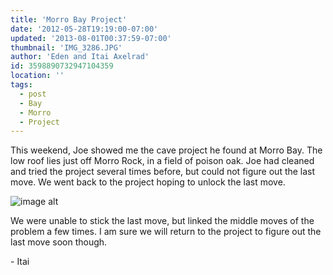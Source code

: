 ```yaml
---
title: 'Morro Bay Project'
date: '2012-05-28T19:19:00-07:00'
updated: '2013-08-01T00:37:59-07:00'
thumbnail: 'IMG_3286.JPG'
author: 'Eden and Itai Axelrad'
id: 3598890732947104359
location: ''
tags:
  - post
  - Bay
  - Morro
  - Project
---
```

This weekend, Joe showed me the cave project he found at Morro Bay. The low roof lies just off Morro Rock, in a field of poison oak. Joe had cleaned and tried the project several times before, but could not figure out the last move. We went back to the project hoping to unlock the last move.

![image alt](/images/IMG_3286.JPG)

We were unable to stick the last move, but linked the middle moves of the problem a few times. I am sure we will return to the project to figure out the last move soon though.

\- Itai

